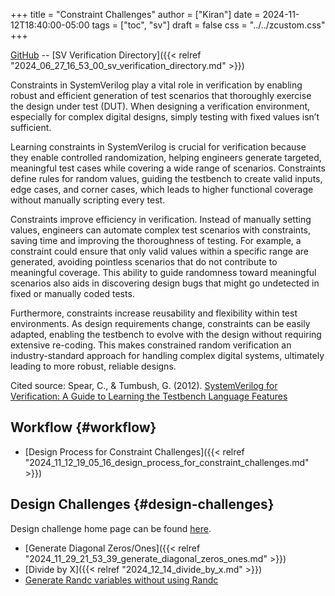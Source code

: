 +++
title = "Constraint Challenges"
author = ["Kiran"]
date = 2024-11-12T18:40:00-05:00
tags = ["toc", "sv"]
draft = false
css = "../../zcustom.css"
+++

[GitHub](https://github.com/24x7fpga/SystemVerilog_Verification/tree/main/sv_verification/cstrs_challenges) -- [SV Verification Directory]({{< relref "2024_06_27_16_53_00_sv_verification_directory.md" >}})

Constraints in SystemVerilog play a vital role in verification by enabling robust and efficient generation of test scenarios that thoroughly exercise the design under test (DUT). When designing a verification environment, especially for complex digital designs, simply testing with fixed values isn’t sufficient.

Learning constraints in SystemVerilog is crucial for verification because they enable controlled randomization, helping engineers generate targeted, meaningful test cases while covering a wide range of scenarios. Constraints define rules for random values, guiding the testbench to create valid inputs, edge cases, and corner cases, which leads to higher functional coverage without manually scripting every test.

Constraints improve efficiency in verification. Instead of manually setting values, engineers can automate complex test scenarios with constraints, saving time and improving the thoroughness of testing. For example, a constraint could ensure that only valid values within a specific range are generated, avoiding pointless scenarios that do not contribute to meaningful coverage. This ability to guide randomness toward meaningful scenarios also aids in discovering design bugs that might go undetected in fixed or manually coded tests.

Furthermore, constraints increase reusability and flexibility within test environments. As design requirements change, constraints can be easily adapted, enabling the testbench to evolve with the design without requiring extensive re-coding. This makes constrained random verification an industry-standard approach for handling complex digital systems, ultimately leading to more robust, reliable designs.

Cited source: Spear, C., &amp; Tumbush, G. (2012). [SystemVerilog for Verification: A Guide to Learning the Testbench Language Features](https://link.springer.com/book/10.1007/978-1-4614-0715-7)


## Workflow {#workflow}

-   [Design Process for Constraint Challenges]({{< relref "2024_11_12_19_05_16_design_process_for_constraint_challenges.md" >}})


## Design Challenges {#design-challenges}

Design challenge home page can be found [here](https://github.com/24x7fpga/SystemVerilog_Verification/tree/main/sv_verification/cstrs_challenges).

-   [Generate Diagonal Zeros/Ones]({{< relref "2024_11_29_21_53_39_generate_diagonal_zeros_ones.md" >}})
-   [Divide by X]({{< relref "2024_12_14_divide_by_x.md" >}})
-   [Generate Randc variables without using Randc](https://github.com/24x7fpga/SystemVerilog_Verification/tree/main/sv_verification/cstrs_challenges)
